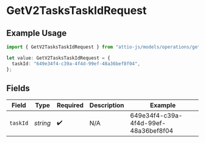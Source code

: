 # GetV2TasksTaskIdRequest

## Example Usage

```typescript
import { GetV2TasksTaskIdRequest } from "attio-js/models/operations/getv2taskstaskid.js";

let value: GetV2TasksTaskIdRequest = {
  taskId: "649e34f4-c39a-4f4d-99ef-48a36bef8f04",
};
```

## Fields

| Field                                | Type                                 | Required                             | Description                          | Example                              |
| ------------------------------------ | ------------------------------------ | ------------------------------------ | ------------------------------------ | ------------------------------------ |
| `taskId`                             | *string*                             | :heavy_check_mark:                   | N/A                                  | 649e34f4-c39a-4f4d-99ef-48a36bef8f04 |